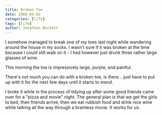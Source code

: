 ```yaml
---
title: Broken Toe
date: 2008-04-03
categories: [life]
tags: [life]
author: Jonathan Beckett
---
```


I somehow managed to break one of my toes last night while wandering around the house in my socks. I wasn't sure if it was broken at the time because I could still walk on it - I had however just drunk three rather large glasses of wine.

This morning the toe is impressively large, purple, and painful.

There's not much you can do with a broken toe, is there... just have to put up with it for the next few days until it starts to mend.

I broke it while in the process of tidying up after some good friends came over for a "pizza and movie" night. The general plan is that we get the girls to bed, then friends arrive, then we eat rubbish food and drink nice wine while talking all the way through a brainless movie. It works for us.